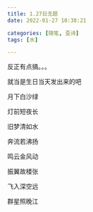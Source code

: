```yaml
---
title: 1.27日无题
date: 2022-01-27 10:38:21

categories: [随笔, 歪诗]
tags: [水]

---
```


反正有点搞。。。

<!--more-->

就当是生日当天发出来的吧

月下白沙绿

灯前短夜长

旧梦清如水

奔流若沸扬

鸣云金风动

振翼故楼张

飞入深空远

群星照晚江
